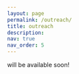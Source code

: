 ```yaml
---
layout: page
permalink: /outreach/
title: outreach
description:
nav: true
nav_order: 5
---
```


will be available soon!